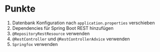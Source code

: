 # Punkte

1. Datenbank Konfiguration nach ```application.properties``` verschieben
2. Dependencies für Spring Boot REST hinzufügen
3. ```@RepositoryRestResource``` verwenden
4. ```@RestController``` und ```@RestControllerAdvice``` verwenden
5. ```Springfox``` verwenden